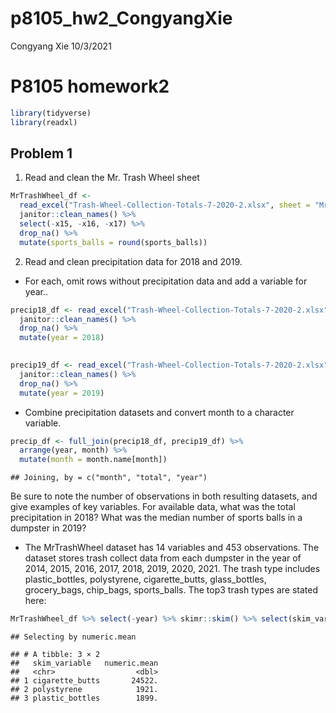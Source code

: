 p8105_hw2_CongyangXie
================
Congyang Xie
10/3/2021

# P8105 homework2

``` r
library(tidyverse)
library(readxl)
```

## Problem 1

1.  Read and clean the Mr. Trash Wheel sheet

``` r
MrTrashWheel_df <-
  read_excel("Trash-Wheel-Collection-Totals-7-2020-2.xlsx", sheet = "Mr. Trash Wheel") %>%
  janitor::clean_names() %>%
  select(-x15, -x16, -x17) %>%
  drop_na() %>%
  mutate(sports_balls = round(sports_balls))
```

2.  Read and clean precipitation data for 2018 and 2019.

-   For each, omit rows without precipitation data and add a variable
    for year..

``` r
precip18_df <- read_excel("Trash-Wheel-Collection-Totals-7-2020-2.xlsx", sheet = "2018 Precipitation", skip = 1) %>%
  janitor::clean_names() %>%
  drop_na() %>%
  mutate(year = 2018) 
  

precip19_df <- read_excel("Trash-Wheel-Collection-Totals-7-2020-2.xlsx", sheet = "2019 Precipitation", skip = 1) %>%
  janitor::clean_names() %>%
  drop_na() %>%
  mutate(year = 2019)
```

-   Combine precipitation datasets and convert month to a character
    variable.

``` r
precip_df <- full_join(precip18_df, precip19_df) %>%
  arrange(year, month) %>%
  mutate(month = month.name[month]) 
```

    ## Joining, by = c("month", "total", "year")

Be sure to note the number of observations in both resulting datasets,
and give examples of key variables. For available data, what was the
total precipitation in 2018? What was the median number of sports balls
in a dumpster in 2019?

-   The MrTrashWheel dataset has 14 variables and 453 observations. The
    dataset stores trash collect data from each dumpster in the year of
    2014, 2015, 2016, 2017, 2018, 2019, 2020, 2021. The trash type
    includes plastic_bottles, polystyrene, cigarette_butts,
    glass_bottles, grocery_bags, chip_bags, sports_balls. The top3 trash
    types are stated here:

``` r
MrTrashWheel_df %>% select(-year) %>% skimr::skim() %>% select(skim_variable, numeric.mean) %>% top_n(3) %>% arrange(desc(numeric.mean))
```

    ## Selecting by numeric.mean

    ## # A tibble: 3 × 2
    ##   skim_variable   numeric.mean
    ##   <chr>                  <dbl>
    ## 1 cigarette_butts       24522.
    ## 2 polystyrene            1921.
    ## 3 plastic_bottles        1899.
